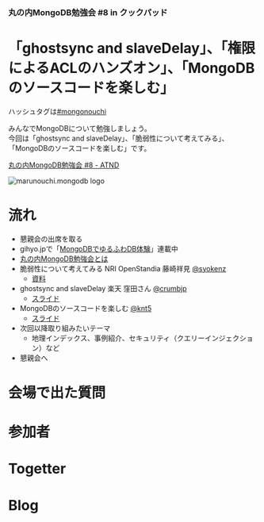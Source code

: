 ### 丸の内MongoDB勉強会 #8 in クックパッド

# 「ghostsync and slaveDelay」、「権限によるACLのハンズオン」、「MongoDBのソースコードを楽しむ」

ハッシュタグは[#mongonouchi](https://twitter.com/search?q=%23mongonouchi&src=hash)

みんなでMongoDBについて勉強しましょう。  
今回は「ghostsync and slaveDelay」、「脆弱性について考えてみる」、「MongoDBのソースコードを楽しむ」です。

[丸の内MongoDB勉強会 #8 - ATND](http://atnd.org/events/37869)

![marunouchi.mongodb logo](http://syokenz.github.com/marunouchi-mongodb/images/mongodb_logo.png)


# 流れ
* 懇親会の出席を取る
* gihyo.jpで「[MongoDBでゆるふわDB体験](http://gihyo.jp/dev/serial/01/mongodb)」連載中
* [丸の内MongoDB勉強会とは](http://syokenz.github.com/slides/mongonouchi/)
* 脆弱性について考えてみる NRI OpenStandia 藤崎祥見 [@syokenz](http://twitter.com/syokenz)
  * [資料](https://github.com/syokenz/marunouchi-mongodb/tree/master/20130327/syokenz)
* ghostsync and slaveDelay 楽天 窪田さん [@crumbjp](http://twitter.com/crumbjp)
  * [スライド](http://www.facebook.com/l.php?u=http%3A%2F%2Fwww.slideshare.net%2Fcrumbjp%2Fmongo-ghostsync-and-slavedelay-japanease&h=jAQEi5MFX)
* MongoDBのソースコードを楽しむ [@knt5](http://twitter.com/knt5)
  * [スライド]()
* 次回以降取り組みたいテーマ
  * 地理インデックス、事例紹介、セキュリティ（クエリーインジェクション）など
* 懇親会へ


# 会場で出た質問


# 参加者


# Togetter


# Blog
